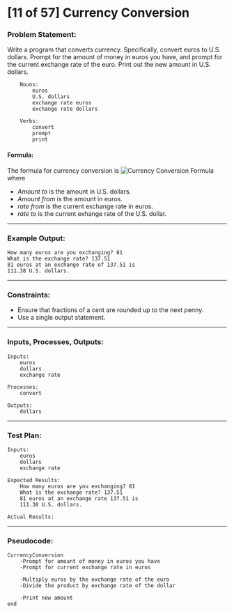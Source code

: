 # [11 of 57] Currency Conversion

### Problem Statement:

Write a program that converts currency. Specifically, convert euros to U.S. dollars. Prompt for the amount of money in euros you have, and prompt for the current exchange rate of the euro. Print out the new amount in U.S. dollars. 

        Nouns:
            euros
            U.S. dollars
            exchange rate euros
            exchange rate dollars

        Verbs:
            convert
            prompt
            print
 
 
#### Formula:
 
The formula for currency conversion is 
![Currency Conversion Formula](http://www.mathinary.com/image.jsp?formula=amount_%7Bto%7D+%3D+%5Cfrac%7Bamount_%7Bfrom%7D+%5Ctimes+rate_%7Bfrom%7D%7D%7Brate_%7Bto%7D%7D)
where
* _Amount to_ is the amount in U.S. dollars.
* _Amount from_ is the amount in euros.
* _rate from_ is the current exchange rate in euros.
* _rate to_ is the current exhange rate of the U.S. dollar.

---
### Example Output:

    How many euros are you exchanging? 81
    What is the exchange rate? 137.51
    81 euros at an exchange rate of 137.51 is
    111.38 U.S. dollars.

---
### Constraints:

* Ensure that fractions of a cent are rounded up to the next penny.
* Use a single output statement.

---
### Inputs, Processes, Outputs:

    Inputs:
        euros
        dollars
        exchange rate

    Processes:
        convert

    Outputs:
        dollars

---
### Test Plan:

    Inputs:
        euros
        dollars
        exchange rate

    Expected Results:
        How many euros are you exchanging? 81
        What is the exchange rate? 137.51
        81 euros at an exchange rate 137.51 is
        111.38 U.S. dollars.

    Actual Results:

---
### Pseudocode:

    CurrencyConversion
        -Prompt for amount of money in euros you have
        -Prompt for current exchange rate in euros
        
        -Multiply euros by the exchange rate of the euro
        -Divide the product by exchange rate of the dollar
        
        -Print new amount
    end

